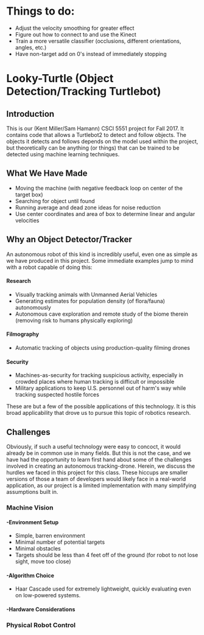 # Things to do:
- Adjust the velocity smoothing for greater effect
- Figure out how to connect to and use the Kinect
- Train a more versatile classifier (occlusions, different orientations, angles, etc.)
- Have non-target add on 0's instead of immediately stopping

# Looky-Turtle (Object Detection/Tracking Turtlebot)

## Introduction

This is our (Kent Miller/Sam Hamann) CSCI 5551 project for Fall 2017.  It contains code that allows a Turtlebot2 to detect and follow objects.  The objects it detects and follows depends on the model used within the project, but theoretically can be anything (or things) that can be trained to be detected using machine learning techniques.

## What We Have Made

- Moving the machine (with negative feedback loop on center of the target box)
- Searching for object until found
- Running average and dead zone ideas for noise reduction
- Use center coordinates and area of box to determine linear and angular velocities

## Why an Object Detector/Tracker

An autonomous robot of this kind is incredibly useful, even one as simple as we have produced in this project.  Some immediate examples jump to mind with a robot capable of doing this:

#### Research
- Visually tracking animals with Unmanned Aerial Vehicles
- Generating estimates for population density (of flora/fauna) autonomously
- Autonomous cave exploration and remote study of the biome therein (removing risk to humans physically exploring)

#### Filmography
- Automatic tracking of objects using production-quality filming drones

#### Security
- Machines-as-security for tracking suspicious activity, especially in crowded places where human tracking is difficult or impossible
- Military applications to keep U.S. personnel out of harm's way while tracking suspected hostile forces

These are but a few of the possible applications of this technology.  It is this broad applicability that drove us to pursue this topic of robotics research.

## Challenges

Obviously, if such a useful technology were easy to concoct, it would already be in common use in many fields.  But this is not the case, and we have had the opportunity to learn first hand about some of the challenges involved in creating an autonomous tracking-drone.  Herein, we discuss the hurdles we faced in this project for this class.  These hiccups are smaller versions of those a team of developers would likely face in a real-world application, as our project is a limited implementation with many simplifying assumptions built in.

###  Machine Vision

#### -Environment Setup

- Simple, barren environment
- Minimal number of potential targets
- Minimal obstacles
- Targets should be less than 4 feet off of the ground (for robot to not lose sight, move too close)

#### -Algorithm Choice

- Haar Cascade used for extremely lightweight, quickly evaluating even on low-powered systems. 

#### -Hardware Considerations

### Physical Robot Control
